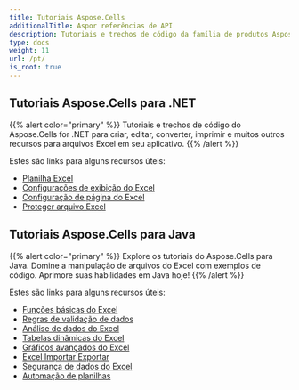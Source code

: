 ```yaml
---
title: Tutoriais Aspose.Cells
additionalTitle: Aspor referências de API
description: Tutoriais e trechos de código da família de produtos Aspose.Cells. Inclui tutoriais básicos e avançados de uso do Aspose.Cells.
type: docs
weight: 11
url: /pt/
is_root: true
---
```


## Tutoriais Aspose.Cells para .NET
{{% alert color="primary" %}}
Tutoriais e trechos de código do Aspose.Cells for .NET para criar, editar, converter, imprimir e muitos outros recursos para arquivos Excel em seu aplicativo. 
{{% /alert %}}

Estes são links para alguns recursos úteis:
 
- [Planilha Excel](./net/excel-worksheet-csharp-tutorials/)
- [Configurações de exibição do Excel](./net/excel-display-settings-csharp-tutorials)
- [Configuração de página do Excel](./net/excel-page-setup)
- [Proteger arquivo Excel](./net/protect-excel-file/)

## Tutoriais Aspose.Cells para Java
{{% alert color="primary" %}}
Explore os tutoriais do Aspose.Cells para Java. Domine a manipulação de arquivos do Excel com exemplos de código. Aprimore suas habilidades em Java hoje!
{{% /alert %}}

Estes são links para alguns recursos úteis:
- [Funções básicas do Excel](./java/basic-excel-functions/)
- [Regras de validação de dados](./java/data-validation-rules/)
- [Análise de dados do Excel](./java/excel-data-analysis/)
- [Tabelas dinâmicas do Excel](./java/excel-pivot-tables/)
- [Gráficos avançados do Excel](./java/advanced-excel-charts/)
- [Excel Importar Exportar](./java/excel-import-export/)
- [Segurança de dados do Excel](./java/excel-data-security/)
- [Automação de planilhas](./java/spreadsheet-automation/)